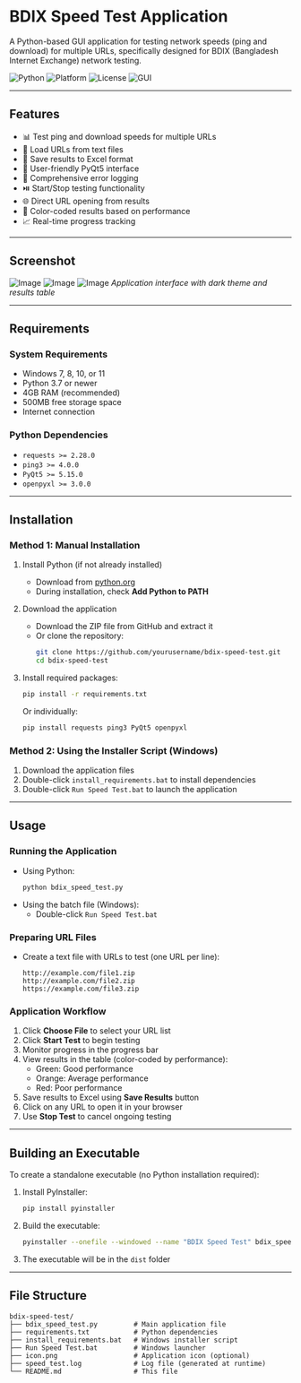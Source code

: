 # BDIX Speed Test Application

A Python-based GUI application for testing network speeds (ping and download) for multiple URLs, specifically designed for BDIX (Bangladesh Internet Exchange) network testing.

![Python](https://img.shields.io/badge/Python-3.7%252B-blue) ![Platform](https://img.shields.io/badge/Platform-Windows-lightgrey) ![License](https://img.shields.io/badge/License-MIT-green) ![GUI](https://img.shields.io/badge/GUI-PyQt5-green)

---

## Features

- 📊 Test ping and download speeds for multiple URLs  
- 📁 Load URLs from text files  
- 💾 Save results to Excel format  
- 🎨 User-friendly PyQt5 interface  
- 📝 Comprehensive error logging  
- ⏯️ Start/Stop testing functionality  
- 🌐 Direct URL opening from results  
- 🎯 Color-coded results based on performance  
- 📈 Real-time progress tracking  

---

## Screenshot

![Image](SS01.PNG) ![Image](SS02.PNG) ![Image](SS03.PNG)
*Application interface with dark theme and results table*

---

## Requirements

### System Requirements

- Windows 7, 8, 10, or 11  
- Python 3.7 or newer  
- 4GB RAM (recommended)  
- 500MB free storage space  
- Internet connection  

### Python Dependencies

- `requests >= 2.28.0`  
- `ping3 >= 4.0.0`  
- `PyQt5 >= 5.15.0`  
- `openpyxl >= 3.0.0`  

---

## Installation

### Method 1: Manual Installation

1. Install Python (if not already installed)  
   - Download from [python.org](https://www.python.org/)  
   - During installation, check **Add Python to PATH**  

2. Download the application  
   - Download the ZIP file from GitHub and extract it  
   - Or clone the repository:
     ```bash
     git clone https://github.com/yourusername/bdix-speed-test.git
     cd bdix-speed-test
     ```

3. Install required packages:
    ```bash
    pip install -r requirements.txt
    ```
   Or individually:
    ```bash
    pip install requests ping3 PyQt5 openpyxl
    ```

### Method 2: Using the Installer Script (Windows)

1. Download the application files  
2. Double-click `install_requirements.bat` to install dependencies  
3. Double-click `Run Speed Test.bat` to launch the application  

---

## Usage

### Running the Application

- Using Python:
    ```bash
    python bdix_speed_test.py
    ```
- Using the batch file (Windows):
    - Double-click `Run Speed Test.bat`  

### Preparing URL Files

- Create a text file with URLs to test (one URL per line):
    ```text
    http://example.com/file1.zip
    http://example.com/file2.zip
    https://example.com/file3.zip
    ```

### Application Workflow

1. Click **Choose File** to select your URL list  
2. Click **Start Test** to begin testing  
3. Monitor progress in the progress bar  
4. View results in the table (color-coded by performance):
   - Green: Good performance  
   - Orange: Average performance  
   - Red: Poor performance  
5. Save results to Excel using **Save Results** button  
6. Click on any URL to open it in your browser  
7. Use **Stop Test** to cancel ongoing testing  

---

## Building an Executable

To create a standalone executable (no Python installation required):

1. Install PyInstaller:
    ```bash
    pip install pyinstaller
    ```
2. Build the executable:
    ```bash
    pyinstaller --onefile --windowed --name "BDIX Speed Test" bdix_speed_test.py
    ```
3. The executable will be in the `dist` folder  

---

## File Structure

```text
bdix-speed-test/
├── bdix_speed_test.py         # Main application file
├── requirements.txt           # Python dependencies
├── install_requirements.bat   # Windows installer script
├── Run Speed Test.bat         # Windows launcher
├── icon.png                   # Application icon (optional)
├── speed_test.log             # Log file (generated at runtime)
└── README.md                  # This file
